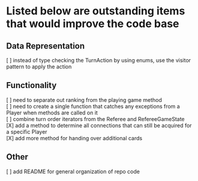 # Listed below are outstanding items that would improve the code base

## Data Representation
[ ] instead of type checking the TurnAction by using enums, use the visitor pattern to apply the action  

## Functionality
[ ] need to separate out ranking from the playing game method  
[ ] need to create a single function that catches any exceptions from a Player when methods are called on it  
[ ] combine turn order iterators from the Referee and RefereeGameState  
[X] add a method to determine all connections that can still be acquired for a specific Player  
[X] add more method for handing over additional cards  

## Other
[ ] add README for general organization of repo code  



